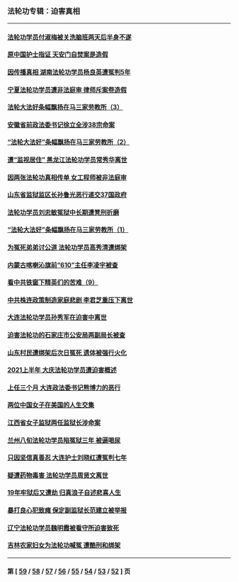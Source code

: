 ### 法轮功专辑：迫害真相
---
#### [法轮功学员付淑梅被关洗脑班两天后半身不遂](../../pages/nf4379/n13176460.md?08220430) 
#### [原中国护士指证 天安门自焚案是造假](../../pages/nf4379/n13172289.md?08220430) 
#### [因传播真相 湖南法轮功学员杨良英遭冤判5年](../../pages/nf4379/n13174098.md?08220430) 
#### [宁夏法轮功学员遭非法庭审 律师斥案卷造假](../../pages/nf4379/n13173759.md?08220430) 
#### [法轮大法好条幅飘扬在马三家劳教所（3）](../../pages/nf4379/n13166781.md?08220430) 
#### [安徽省前政法委书记徐立全涉38宗命案](../../pages/nf4379/n13171157.md?08220430) 
#### [“法轮大法好”条幅飘扬在马三家劳教所（2）](../../pages/nf4379/n13162911.md?08220430) 
#### [遭“监视居住” 黑龙江法轮功学员常秀华离世](../../pages/nf4379/n13170660.md?08220430) 
#### [因两张法轮功真相传单 女工程师被非法庭审](../../pages/nf4379/n13168519.md?08220430) 
#### [山东省监狱监区长孙鲁光恶行递交37国政府](../../pages/nf4379/n13168819.md?08220430) 
#### [法轮功学员刘忠敏冤狱中长期遭凳刑折磨](../../pages/nf4379/n13168022.md?08220430) 
#### [“法轮大法好”条幅飘扬在马三家劳教所（1）](../../pages/nf4379/n13162779.md?08220430) 
#### [为冤死弟弟讨公道 法轮功学员高秀清遭绑架](../../pages/nf4379/n13165676.md?08220430) 
#### [内蒙古喀喇沁旗前“610”主任李凌宇被查](../../pages/nf4379/n13166454.md?08220430) 
#### [看中共铁窗下精英们的苦难（9）](../../pages/nf4379/n13163911.md?08220430) 
#### [中共株连政策制造家庭悲剧 李君芝重压下离世](../../pages/nf4379/n13163660.md?08220430) 
#### [大连法轮功学员孙秀军在迫害中离世](../../pages/nf4379/n13163546.md?08220430) 
#### [迫害法轮功的石家庄市公安局两副局长被查](../../pages/nf4379/n13160627.md?08220430) 
#### [山东村民遭绑架后次日冤死 遗体被强行火化](../../pages/nf4379/n13161947.md?08220430) 
#### [2021上半年 大庆法轮功学员遭迫害概述](../../pages/nf4379/n13160165.md?08220430) 
#### [上任三个月 大连政法委书记熊博力的恶行](../../pages/nf4379/n13157876.md?08220430) 
#### [两位中国女子在美国的人生交集](../../pages/nf4379/n13156138.md?08220430) 
#### [江西省女子监狱两任监狱长涉命案](../../pages/nf4379/n13157475.md?08220430) 
#### [兰州八旬法轮功学员陷冤狱三年 被逼喝尿](../../pages/nf4379/n13155668.md?08220430) 
#### [只因坚信真善忍 大连护士刘晓红遭冤判七年](../../pages/nf4379/n13155547.md?08220430) 
#### [疑遭药物毒害 法轮功学员周贤文离世](../../pages/nf4379/n13154959.md?08220430) 
#### [19年牢狱后又遭劫 归真浪子自述悲喜人生](../../pages/nf4379/n13152646.md?08220430) 
#### [暴打良心犯致瘫 保定副监狱长范建立被举报](../../pages/nf4379/n13153331.md?08220430) 
#### [辽宁法轮功学员魏明霞被看守所迫害致死](../../pages/nf4379/n13152242.md?08220430) 
#### [吉林农家妇女为法轮功喊冤 遭酷刑和绑架](../../pages/nf4379/n13150518.md?08220430) 

---
#### 第 [ [59](./59.md?08220430) / [58](./58.md?08220430) / [57](./57.md?08220430) / [56](./56.md?08220430) / [55](./55.md?08220430) / [54](./54.md?08220430) / [53](./53.md?08220430) / [52](./52.md?08220430) ] 页
